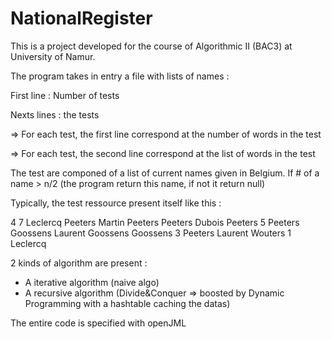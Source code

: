 # NationalRegister
This is a project developed for the course of Algorithmic II (BAC3) at University of Namur.


The program takes in entry a file with lists of names :

First line : Number of tests

Nexts lines : the tests

=> For each test, the first line correspond at the number of words in the test

=> For each test, the second line correspond at the list of words in the test


The test are componed of a list of current names given in Belgium.
If # of a name > n/2 (the program return this name, if not it return null)

Typically, the test ressource present itself like this :

4
7
Leclercq Peeters Martin Peeters Peeters Dubois Peeters
5
Peeters Goossens Laurent Goossens Goossens
3
Peeters Laurent Wouters
1
Leclercq


2 kinds of algorithm are present :
- A iterative algorithm (naive algo)
- A recursive algorithm (Divide&Conquer => boosted by Dynamic Programming with a hashtable caching the datas)


The entire code is specified with openJML
